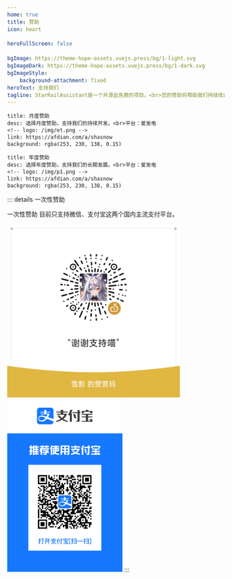 ```yaml
---
home: true
title: 赞助
icon: heart

heroFullScreen: false

bgImage: https://theme-hope-assets.vuejs.press/bg/1-light.svg
bgImageDark: https://theme-hope-assets.vuejs.press/bg/1-dark.svg
bgImageStyle:
    background-attachment: fixed
heroText: 支持我们
tagline: StarRailAssistant是一个开源且免费的项目。<br>您的赞助将帮助我们持续改进和优化 StarRailAssistant，为更多用户提供更好的体验。
---
```


```component VPCard
title: 月度赞助
desc: 选择月度赞助，支持我们的持续开发。<br>平台：爱发电
<!-- logo: /img/et.png -->
link: https://afdian.com/a/shasnow
background: rgba(253, 230, 138, 0.15)
```
```component VPCard
title: 年度赞助
desc: 选择年度赞助，支持我们的长期发展。<br>平台：爱发电
<!-- logo: /img/p1.png -->
link: https://afdian.com/a/shasnow
background: rgba(253, 230, 138, 0.15)
```


::: details 一次性赞助

一次性赞助 目前只支持微信、支付宝这两个国内主流支付平台。

<img src="/img/sponsor/sponsor.png" width="400" height="400">
<img src="/img/sponsor/sponsor02.jpg" width="267" height="400">
:::